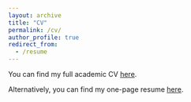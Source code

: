 ```yaml
---
layout: archive
title: "CV"
permalink: /cv/
author_profile: true
redirect_from:
  - /resume
---
```


You can find my full academic CV [here](https://drive.google.com/file/d/1_HeVqZ2GHNOm_cHL-u_gAPZqHp8pS5lX/view?usp=sharing).

Alternatively, you can find my one-page resume [here](https://drive.google.com/file/d/1qAlSbXva-XB83CiiaaRlT--Br02E5mOq/view?usp=sharing).
